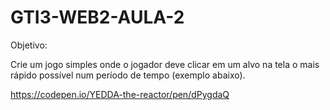 # GTI3-WEB2-AULA-2
Objetivo:

Crie um jogo simples onde o jogador deve clicar
em um alvo na tela o mais rápido possível num
período de tempo (exemplo abaixo).

https://codepen.io/YEDDA-the-reactor/pen/dPygdaQ
